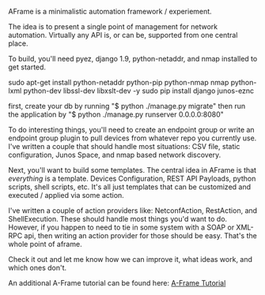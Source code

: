 AFrame is a minimalistic automation framework / experiement.

The idea is to present a single point of management for network automation.
Virtually any API is, or can be, supported from one central place.

To build, you'll need pyez, django 1.9, python-netaddr, and nmap installed to get started.

sudo apt-get install python-netaddr python-pip python-nmap nmap python-lxml python-dev libssl-dev libxslt-dev -y
sudo pip install django junos-eznc

first, create your db by running "$ python ./manage.py migrate"
then run the application by "$ python ./manage.py runserver 0.0.0.0:8080"

To do interesting things, you'll need to create an endpoint group or write an
endpoint group plugin to pull devices from whatever repo you currently use.
I've written a couple that should handle most situations: CSV file, static
configuration, Junos Space, and nmap based network discovery.

Next, you'll want to build some templates. The central idea in AFrame is that
*everything* is a template. Devices Configuration, REST API Payloads,
python scripts, shell scripts, etc. It's all just templates that can be
customized and executed / applied via some action.

I've written a couple of action providers like: NetconfAction, RestAction,
and ShellExecution. These should handle most things you'd want to do. However,
if you happen to need to tie in some system with a SOAP or XML-RPC api, then
writing an action provider for those should be easy. That's the whole point
of aframe.

Check it out and let me know how we can improve it, what ideas work, and which
ones don't.

An additional A-Frame tutorial can be found here: [A-Frame Tutorial](tutorial/tutorial.md)
